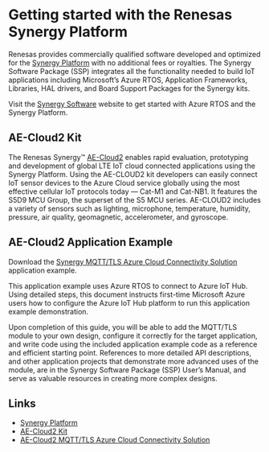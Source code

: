 <h1>Getting started with the Renesas Synergy Platform</h1>

Renesas provides commercially qualified software developed and optimized for the [Synergy Platform](https://www.renesas.com/us/en/products/synergy.html) with no additional fees or royalties. The Synergy Software Package (SSP) integrates all the functionality needed to build IoT applications including Microsoft’s Azure RTOS, Application Frameworks, Libraries, HAL drivers, and Board Support Packages for the Synergy kits. 

Visit the [Synergy Software](https://www.renesas.com/us/en/products/synergy/software.html) website to get started with Azure RTOS and the Synergy Platform.

## AE-Cloud2 Kit
The Renesas Synergy™ [AE-Cloud2](https://www.renesas.com/us/en/products/synergy/hardware/kits/ae-cloud2.html) enables rapid evaluation, prototyping and development of global LTE IoT cloud connected applications using the Synergy Platform. Using the AE-CLOUD2 kit developers can easily connect IoT sensor devices to the Azure Cloud service globally using the most effective cellular IoT protocols today — Cat-M1 and Cat-NB1. It features the S5D9 MCU Group, the superset of the S5 MCU series. AE-CLOUD2 includes a variety of sensors such as lighting, microphone, temperature, humidity, pressure, air quality, geomagnetic, accelerometer, and gyroscope.


## AE-Cloud2 Application Example
Download the [Synergy MQTT/TLS Azure Cloud Connectivity Solution](https://www.renesas.com/us/en/software/D6004039.html) application example.

This application example uses Azure RTOS to connect to Azure IoT Hub. Using detailed steps, this document instructs first-time Microsoft Azure users how to configure the Azure IoT Hub platform to run this application example demonstration.

Upon completion of this guide, you will be able to add the MQTT/TLS module to your own design, configure it correctly for the target application, and write code using the included application example code as a reference and efficient starting point. References to more detailed API descriptions, and other application projects that demonstrate more advanced uses of the module, are in the Synergy Software Package (SSP) User’s Manual, and serve as valuable resources in creating more complex designs.


## Links
* [Synergy Platform](https://www.renesas.com/us/en/products/synergy.html)
* [AE-Cloud2 Kit](https://www.renesas.com/us/en/products/synergy/hardware/kits/ae-cloud2.html)
* [AE-Cloud2 MQTT/TLS Azure Cloud Connectivity Solution](https://www.renesas.com/us/en/software/D6004039.html)